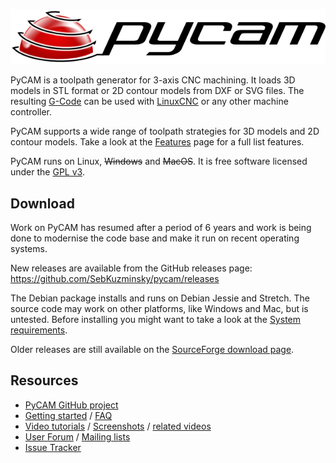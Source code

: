 ![PyCAM Logo](img/pycam-logo-600.png)

PyCAM is a toolpath generator for 3-axis CNC machining.
It loads 3D models in STL format or 2D contour models from DXF or SVG files.
The resulting [G-Code](https://en.wikipedia.org/wiki/G-code) can be used
with [LinuxCNC](http://www.linuxcnc.org/) or any other machine controller.

PyCAM supports a wide range of toolpath strategies for 3D models and 2D contour models.
Take a look at the [Features](features) page for a full list features.

PyCAM runs on Linux, <del>Windows</del> and <del>MacOS</del>. It is free software licensed under the
[GPL v3](https://www.gnu.org/licenses/gpl-3.0).

## Download

Work on PyCAM has resumed after a period of 6 years and work is being done to 
modernise the code base and make it run on recent operating systems.

New releases are available from the GitHub releases page:
<https://github.com/SebKuzminsky/pycam/releases>

The Debian package installs and runs on Debian Jessie and Stretch.  The 
source code may work on other platforms, like Windows and Mac, but is untested.
Before installing you might want to take a look at the [System requirements](requirements).

Older releases are still available on the 
[SourceForge download page](https://sourceforge.net/projects/pycam/files/pycam/).

## Resources

* [PyCAM GitHub project](https://github.com/SebKuzminsky/pycam)
* [Getting started](getting-started) / [FAQ](faq)
* [Video tutorials](http://vimeo.com/channels/pycam) / [Screenshots](screenshots) / [related videos](http://www.youtube.com/results?search_query=%2B%22pycam%22+-spy+-spycam+-hidden&aq=f)
* [User Forum](https://sourceforge.net/p/pycam/discussion/) / [Mailing lists](https://sourceforge.net/p/pycam/mailman/)
* [Issue Tracker](https://github.com/SebKuzminsky/pycam/issues)
